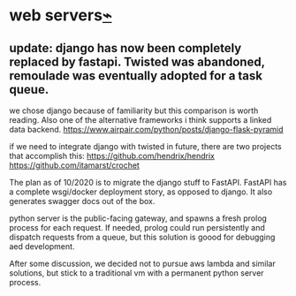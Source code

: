 # web servers[⌁](https://rdf.lodgeit.net.au/kb/web_servers)

update:
django has now been completely replaced by fastapi. Twisted was abandoned, remoulade was eventually adopted for a task queue.
------
we chose django because of familiarity but this comparison is worth reading. Also one of the alternative frameworks i think supports a linked data backend.
https://www.airpair.com/python/posts/django-flask-pyramid

if we need to integrate django with twisted in future, there are two projects that accomplish this: https://github.com/hendrix/hendrix https://github.com/itamarst/crochet

The plan as of 10/2020 is to migrate the django stuff to FastAPI. FastAPI has a complete wsgi/docker deployment story, as opposed to django. It also generates swagger docs out of the box.

python server is the public-facing gateway, and spawns a fresh prolog process for each request. If needed, prolog could run persistently and dispatch requests from a queue, but this solution is goood for debugging aed development.

After some discussion, we decided not to pursue aws lambda and similar solutions, but stick to a traditional vm with a permanent python server process.



